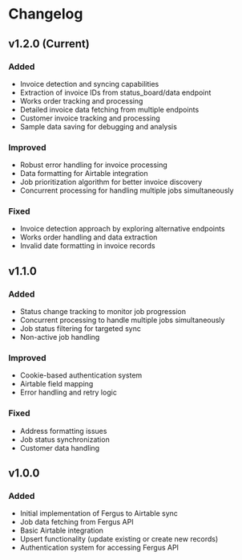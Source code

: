 # Changelog

## v1.2.0 (Current)

### Added
- Invoice detection and syncing capabilities
- Extraction of invoice IDs from status_board/data endpoint
- Works order tracking and processing 
- Detailed invoice data fetching from multiple endpoints
- Customer invoice tracking and processing
- Sample data saving for debugging and analysis

### Improved
- Robust error handling for invoice processing
- Data formatting for Airtable integration
- Job prioritization algorithm for better invoice discovery
- Concurrent processing for handling multiple jobs simultaneously

### Fixed
- Invoice detection approach by exploring alternative endpoints
- Works order handling and data extraction
- Invalid date formatting in invoice records

## v1.1.0

### Added
- Status change tracking to monitor job progression
- Concurrent processing to handle multiple jobs simultaneously
- Job status filtering for targeted sync
- Non-active job handling

### Improved
- Cookie-based authentication system
- Airtable field mapping
- Error handling and retry logic

### Fixed
- Address formatting issues
- Job status synchronization
- Customer data handling

## v1.0.0

### Added
- Initial implementation of Fergus to Airtable sync
- Job data fetching from Fergus API
- Basic Airtable integration
- Upsert functionality (update existing or create new records)
- Authentication system for accessing Fergus API 